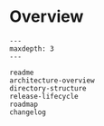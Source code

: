 # Overview

```{toctree}
---
maxdepth: 3
---

readme
architecture-overview
directory-structure
release-lifecycle
roadmap
changelog
```
